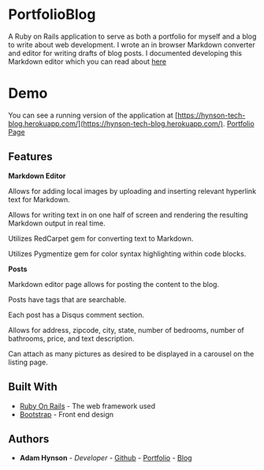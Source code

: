 # PortfolioBlog
A Ruby on Rails application to serve as both a portfolio for myself and a blog to write about web development. I wrote an in browser Markdown converter and editor for writing drafts of blog posts. I documented developing this Markdown editor which you can read about [here](https://hynson-tech-blog.herokuapp.com/posts/Markdown%20Editor)

# Demo
You can see a running version of the application at [https://hynson-tech-blog.herokuapp.com/](https://hynson-tech-blog.herokuapp.com/).
[Portfolio Page](https://hynson-tech-blog.herokuapp.com/)

## Features
**Markdown Editor**

Allows for adding local images by uploading and inserting relevant hyperlink text for Markdown. 

Allows for writing text in on one half of screen and rendering the resulting Markdown output in real time. 

Utilizes RedCarpet gem for converting text to Markdown. 

Utilizes Pygmentize gem for color syntax highlighting within code blocks. 

**Posts**

Markdown editor page allows for posting the content to the blog. 

Posts have tags that are searchable. 

Each post has a Disqus comment section. 

Allows for address, zipcode, city, state, number of bedrooms, number of bathrooms, price, and text description.

Can attach as many pictures as desired to be displayed in a carousel on the listing page. 

## Built With

* [Ruby On Rails](http://rubyonrails.org/) - The web framework used
* [Bootstrap](https://getbootstrap.com/) - Front end design

## Authors

* **Adam Hynson** - *Developer* - [Github](https://github.com/hynsondevelops) - [Portfolio](https://hynson-tech-blog.herokuapp.com/portfolio) - [Blog](https://hynson-tech-blog.herokuapp.com/posts)